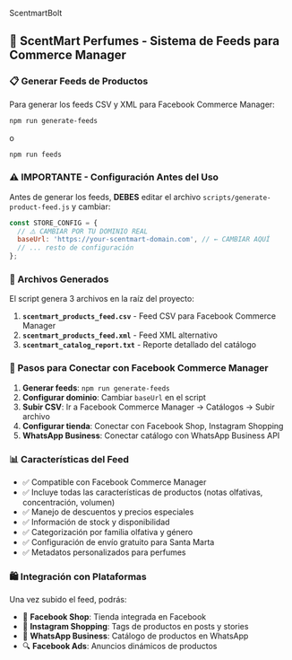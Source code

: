 ScentmartBolt

## 🌸 ScentMart Perfumes - Sistema de Feeds para Commerce Manager

### 📋 Generar Feeds de Productos

Para generar los feeds CSV y XML para Facebook Commerce Manager:

```bash
npm run generate-feeds
```

o

```bash
npm run feeds
```

### ⚠️ IMPORTANTE - Configuración Antes del Uso

Antes de generar los feeds, **DEBES** editar el archivo `scripts/generate-product-feed.js` y cambiar:

```javascript
const STORE_CONFIG = {
  // ⚠️ CAMBIAR POR TU DOMINIO REAL
  baseUrl: 'https://your-scentmart-domain.com', // ← CAMBIAR AQUÍ
  // ... resto de configuración
};
```

### 📁 Archivos Generados

El script genera 3 archivos en la raíz del proyecto:

1. **`scentmart_products_feed.csv`** - Feed CSV para Facebook Commerce Manager
2. **`scentmart_products_feed.xml`** - Feed XML alternativo
3. **`scentmart_catalog_report.txt`** - Reporte detallado del catálogo

### 🚀 Pasos para Conectar con Facebook Commerce Manager

1. **Generar feeds**: `npm run generate-feeds`
2. **Configurar dominio**: Cambiar `baseUrl` en el script
3. **Subir CSV**: Ir a Facebook Commerce Manager → Catálogos → Subir archivo
4. **Configurar tienda**: Conectar con Facebook Shop, Instagram Shopping
5. **WhatsApp Business**: Conectar catálogo con WhatsApp Business API

### 📊 Características del Feed

- ✅ Compatible con Facebook Commerce Manager
- ✅ Incluye todas las características de productos (notas olfativas, concentración, volumen)
- ✅ Manejo de descuentos y precios especiales
- ✅ Información de stock y disponibilidad
- ✅ Categorización por familia olfativa y género
- ✅ Configuración de envío gratuito para Santa Marta
- ✅ Metadatos personalizados para perfumes

### 🛍️ Integración con Plataformas

Una vez subido el feed, podrás:
- 📱 **Facebook Shop**: Tienda integrada en Facebook
- 📸 **Instagram Shopping**: Tags de productos en posts y stories
- 💬 **WhatsApp Business**: Catálogo de productos en WhatsApp
- 🔍 **Facebook Ads**: Anuncios dinámicos de productos
